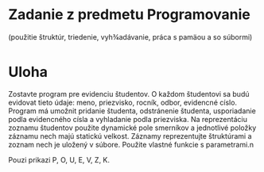 # Zadanie z predmetu Programovanie
(použitie štruktúr, triedenie, vyh¾adávanie, práca s pamäou a so súbormi)


# Uloha
Zostavte program pre evidenciu študentov. O každom študentovi sa budú evidovat tieto údaje:
meno, priezvisko, rocník, odbor, evidencné císlo. Program má umožnit pridanie študenta,
odstránenie študenta, usporiadanie podla evidencného císla a vyhladanie podla priezviska.
Na reprezentáciu zoznamu študentov použite dynamické pole smerníkov a jednotlivé
položky záznamu nech majú statickú velkost. Záznamy reprezentujte štruktúrami a zoznam
nech je uložený v súbore. Použite vlastné funkcie s parametrami.n

Pouzi prikazi P, O, U, E, V, Z, K.